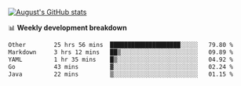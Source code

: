 
[![August's GitHub stats](https://github-readme-stats.vercel.app/api?username=zou-weidong&show_icons=true&theme=radical)](https://github.com/zou-weidong)


📊 **Weekly development breakdown**
<!--START_SECTION:waka-->

```txt
Other        25 hrs 56 mins  ████████████████████░░░░░   79.80 %
Markdown     3 hrs 12 mins   ██▒░░░░░░░░░░░░░░░░░░░░░░   09.89 %
YAML         1 hr 35 mins    █▒░░░░░░░░░░░░░░░░░░░░░░░   04.92 %
Go           43 mins         ▓░░░░░░░░░░░░░░░░░░░░░░░░   02.24 %
Java         22 mins         ▒░░░░░░░░░░░░░░░░░░░░░░░░   01.15 %
```

<!--END_SECTION:waka-->
